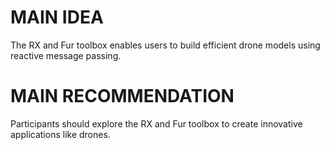 # MAIN IDEA
The RX and Fur toolbox enables users to build efficient drone models using reactive message passing.

# MAIN RECOMMENDATION
Participants should explore the RX and Fur toolbox to create innovative applications like drones.

